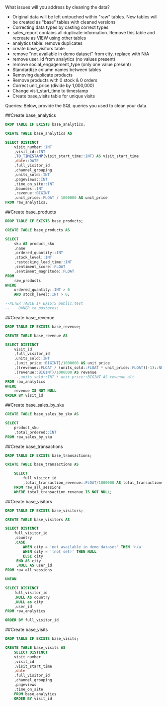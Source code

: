What issues will you address by cleaning the data?

- Original data will be left untouched within "raw" tables. New tables will be created as "base" tables with cleaned versions
- Correcting data types by casting correct types
- sales_report contains all duplicate information. Remove this table and recreate as VIEW using other tables
- analytics table: remove duplicates
- create base_visitors table
- remove "not available in demo dataset" from city, replace with N/A
- remove user_id from analytics (no values present)
- remove social_engagement_type (only one value present)
- Standardize column names between tables
- Removing duplicate products 
- Remove products with 0 stock & 0 orders
- Correct unit_price (divide by 1,000,000)
- Change visit_start_time to timestamp
- Create base_visits table for unique visits



Queries:
Below, provide the SQL queries you used to clean your data.

##Create base_analytics
```sql
DROP TABLE IF EXISTS base_analytics;

CREATE TABLE base_analytics AS

SELECT DISTINCT 
	visit_number::INT
	,visit_id::INT
	,TO_TIMESTAMP(visit_start_time::INT) AS visit_start_time
	,date::DATE
	,full_visitor_id
	,channel_grouping
	,units_sold::INT
	,pageviews::INT
	,time_on_site::INT
	,bounces::INT
	,revenue::BIGINT
	,unit_price::FLOAT / 1000000 AS unit_price
FROM raw_analytics;
```

##Create base_products
```sql
DROP TABLE IF EXISTS base_products;

CREATE TABLE base_products AS 

SELECT 
	sku AS product_sku
	,name
	,ordered_quantity::INT
	,stock_level::INT
	,restocking_lead_time::INT
	,sentiment_score::FLOAT
	,sentiment_magnitude::FLOAT
FROM
	raw_products
WHERE 
	ordered_quantity::INT > 0
	AND stock_level::INT > 0;

--ALTER TABLE IF EXISTS public.test
--    OWNER to postgres;
```

##Create base_revenue
```sql
DROP TABLE IF EXISTS base_revenue;

CREATE TABLE base_revenue AS 

SELECT DISTINCT
	visit_id
	,full_visitor_id
	,units_sold::INT
	,(unit_price::BIGINT)/1000000 AS unit_price
	,((revenue::FLOAT / (units_sold::FLOAT * unit_price::FLOAT))-1)::NUMERIC(10,3) AS tax
	,(revenue::BIGINT)/1000000 AS revenue
	--,units_sold::INT * unit_price::BIGINT AS revenue_alt 
FROM raw_analytics
WHERE 
	revenue IS NOT NULL
ORDER BY visit_id
```

##Create base_sales_by_sku
```sql
CREATE TABLE base_sales_by_sku AS

SELECT 
	product_sku
	,total_ordered::INT
FROM raw_sales_by_sku
```

##Create base_transactions
```sql
DROP TABLE IF EXISTS base_transactions;

CREATE TABLE base_transactions AS 

	SELECT 
		full_visitor_id
		,total_transaction_revenue::FLOAT/1000000 AS total_transactions_revenue
	FROM raw_all_sessions
	WHERE total_transaction_revenue IS NOT NULL;
```

##Create base_visitors
```sql
DROP TABLE IF EXISTS base_visitors;

CREATE TABLE base_visitors AS

SELECT DISTINCT
	full_visitor_id
	,country
	,CASE
		WHEN city = 'not available in demo dataset' THEN 'n/a'
		WHEN city = '(not set)' THEN NULL
	 	ELSE city
	 END AS city
	 ,NULL AS user_id
FROM raw_all_sessions

UNION 

SELECT DISTINCT
	full_visitor_id
	,NULL AS country
	,NULL as city
	,user_id
FROM raw_analytics

ORDER BY full_visitor_id
```

##Create base_visits
```sql
DROP TABLE IF EXISTS base_visits;

CREATE TABLE base_visits AS
	SELECT DISTINCT
	visit_number
	,visit_id
	,visit_start_time
	,date
	,full_visitor_id
	,channel_grouping
	,pageviews
	,time_on_site
	FROM base_analytics
	ORDER BY visit_id
```